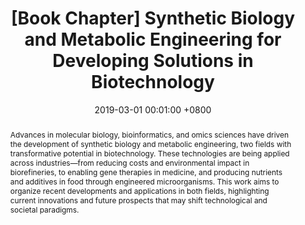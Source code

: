 ---
title:          "[Book Chapter] Synthetic Biology and Metabolic Engineering for Developing Solutions in Biotechnology"
date:           2019-03-01 00:01:00 +0800
selected:       false
pub:            "Atena Editora - Biological Sciences in Healthcare and Contemporaneity 2"
pub_date:       "2019"
category:       "bioinformatics"
abstract: >-
  Advances in molecular biology, bioinformatics, and omics sciences have driven the development of synthetic biology and metabolic engineering, two fields with transformative potential in biotechnology. These technologies are being applied across industries—from reducing costs and environmental impact in biorefineries, to enabling gene therapies in medicine, and producing nutrients and additives in food through engineered microorganisms. This work aims to organize recent developments and applications in both fields, highlighting current innovations and future prospects that may shift technological and societal paradigms.

cover:          /assets/images/covers/2019-atenaeditora.jpg
authors:
- Mauricio Schiavo
- Gabriel Dall'Alba
- Mauricio Moura da Silveira
- Sergio Echeverrigaray
links:
  Book Chapter: https://atenaeditora.com.br/catalogo/post/-biologia-sintetica-e-engenharia-metabolica-para-desenvolvimento-de-solucoes-em-biotecnologia
---